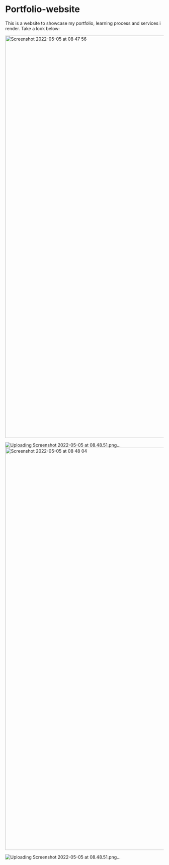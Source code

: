 # Portfolio-website
This is a website to showcase my portfolio, learning process and services i render.
Take a look below:

<img width="1280" alt="Screenshot 2022-05-05 at 08 47 56" src="https://user-images.githubusercontent.com/96840540/166881955-458cbc98-b427-4cab-ac93-f7661391f0b7.png">



![Uploading Screenshot 2022-05-05 at 08.48.51.png…]()
<img width="1280" alt="Screenshot 2022-05-05 at 08 48 04" src="https://user-images.githubusercontent.com/96840540/166881969-fa3f9b07-c449-4b8f-8c09-59fccd38f800.png">


![Uploading Screenshot 2022-05-05 at 08.48.51.png…]()
